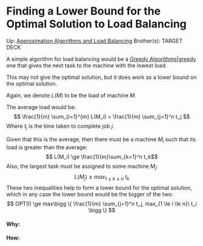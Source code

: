 # Finding a Lower Bound for the Optimal Solution to Load Balancing

Up: [Approximation Algorithms and Load Balancing](approximation_algorithms_and_load_balancing)
Brother(s):
TARGET DECK

A simple algorithm for load balancing would be a [Greedy Algorithms|greedy](greedy_algorithms|greedy) one that gives the next task to the machine with the lowest load.

This may not give the optimal solution, but it does work as a lower bound on the optimal solution.


Again, we denote $L(M)$ to be the load of machine $M$.

The average load would be:
$$ \frac{1}{m} \sum_{i=1}^{m} L(M_i) = \frac{1}{m} \sum_{j=1}^n t_j $$
Where $t_j$ is the time taken to complete job $j$.

Given that this is the average, then there must be a machine $M_i$ such that its load is greater than the average:
$$ L(M_i) \ge \frac{1}{m}\sum_{k=1}^n  t_k$$
Also, the largest task must be assigned to some machine $M_j$:
$$ L(M_j) \ge max_{1 \le k \le n}\ t_k $$
These two inequalities help to form a lower bound for the optimal solution, which in any case the lower bound would be the bigger of the two:
$$ OPT(I) \ge max\bigg \{  \frac{1}{m} \sum_{j=1}^n t_j,  max_{1 \le i \le n}\ t_i \bigg \}  $$
































#### Why:
#### How:









